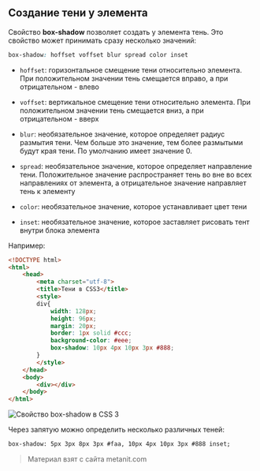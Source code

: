 ## Создание тени у элемента

Свойство **box-shadow** позволяет создать у элемента тень. Это свойство может принимать сразу несколько значений:

```css
box-shadow: hoffset voffset blur spread color inset
```

- `hoffset`: горизонтальное смещение тени относительно элемента. При положительном значении тень смещается вправо, а при 
отрицательном - влево

- `voffset`: вертикальное смещение тени относительно элемента. При положительном значении тень смещается вниз, а при 
отрицательном - вверх

- `blur`: необязательное значение, которое определяет радиус размытия тени. Чем больше это значение, 
тем более размытыми будут края тени. По умолчанию имеет значение 0.

- `spread`: необязательное значение, которое определяет направление тени. Положительное значение распространяет тень во вне 
во всех направлениях от элемента, а отрицательное значение направляет тень к элементу

- `color`: необязательное значение, которое устанавливает цвет тени

- `inset`: необязательное значение, которое заставляет рисовать тент внутри блока элемента

Например:

```html
<!DOCTYPE html>
<html>
    <head>
        <meta charset="utf-8">
        <title>Тени в CSS3</title>
        <style>
        div{
            width: 128px;
            height: 96px;
            margin: 20px;
            border: 1px solid #ccc;
            background-color: #eee;
            box-shadow: 10px 4px 10px 3px #888;
        }
        </style>
    </head>
    <body>
        <div></div>
    </body>
</html>
```

![Свойство box-shadow в CSS 3](https://metanit.com/web/html5/pics/4.53.png)

Через запятую можно определить несколько различных теней:

```html
box-shadow: 5px 3px 8px 3px #faa, 10px 4px 10px 3px #888 inset;
```


> Материал взят с сайта metanit.com